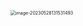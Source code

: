 <img src="/Users/isntsoo/Library/Application Support/typora-user-images/image-20230528131531493.png" alt="image-20230528131531493" style="zoom:50%;" />